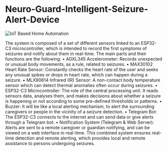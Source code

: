 # Neuro-Guard-Intelligent-Seizure-Alert-Device

![IoT Based Home Automation]()

The system is composed of a set of different sensors linked to an ESP32-C3 microcontroller, which is intended to record the first symptoms of seizures and notify about them in real-time. The main parts and their functions are the following:
•	 ADXL345 Accelerometer: Records unexpected or unusual body movements, as a rule, related to seizures.
•	 MAX30102 Heart Rate Sensor: Constantly checks the heart rate of the user and seeks any unusual spikes or drops in heart rate, which can happen during a seizure.
•	 MLX90614 Infrared (IR) Sensor: A non-contact body temperature sensor which can detect thermal anomalies often occur during seizures.
•	ESP32-C3 Microcontroller: The role of the central processing unit. It reads sensors data, analyses them, and makes decisions about whether a seizure is happening or not according to some pre-defined thresholds or patterns.
•	Buzzer: It will be like a local alerting mechanism, to alert the surrounding caregivers or people in the vicinity of a seizure detection.
•	Telegram Bot: The ESP32-C3 connects to the internet and can send data or give alerts through a Telegram bot.
•	Notification System (Telegram & Web Server): Alerts are sent to a remote caregiver or guardian notifying, and can be viewed on a web interface in real-time.
This combined system ensures real-time detection and remote alerting, which provides local and remote assistance to persons undergoing seizures.
